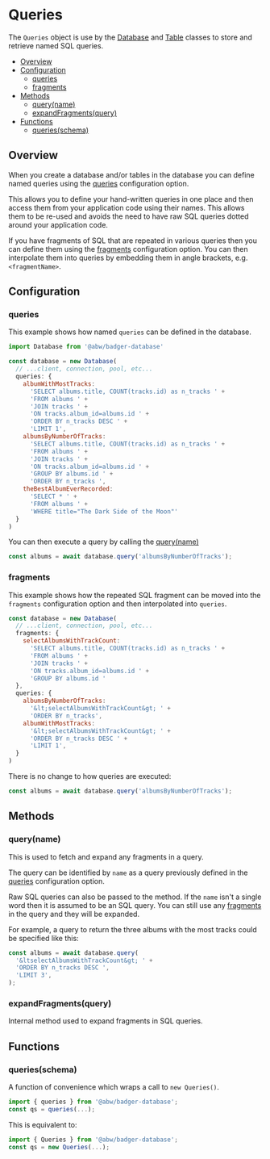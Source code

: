 # Queries

The `Queries` object is use by the [Database](manual/database.html) and
[Table](manual/table.html) classes to store and retrieve named SQL queries.

* [Overview](#overview)
* [Configuration](#configuration)
  * [queries](#queries)
  * [fragments](#fragments)
* [Methods](#methods)
  * [query(name)](#query-name-)
  * [expandFragments(query)](#expandfragments-query-)
* [Functions](#functions)
  * [queries(schema)](#queries-schema-)

## Overview

When you create a database and/or tables in the database you can define
named queries using the [queries](#queries) configuration option.

This allows you to define your hand-written queries in one place and then
access them from your application code using their names.  This allows them
to be re-used and avoids the need to have raw SQL queries dotted around your
application code.

If you have fragments of SQL that are repeated in various queries then
you can define them using the [fragments](#fragments)
configuration option. You can then interpolate them into queries by embedding
them in angle brackets, e.g. `<fragmentName>`.

## Configuration

### queries

This example shows how named `queries` can be defined in the database.

```js
import Database from '@abw/badger-database'

const database = new Database(
  // ...client, connection, pool, etc...
  queries: {
    albumWithMostTracks:
      'SELECT albums.title, COUNT(tracks.id) as n_tracks ' +
      'FROM albums ' +
      'JOIN tracks ' +
      'ON tracks.album_id=albums.id ' +
      'ORDER BY n_tracks DESC ' +
      'LIMIT 1',
    albumsByNumberOfTracks:
      'SELECT albums.title, COUNT(tracks.id) as n_tracks ' +
      'FROM albums ' +
      'JOIN tracks ' +
      'ON tracks.album_id=albums.id ' +
      'GROUP BY albums.id ' +
      'ORDER BY n_tracks ',
    theBestAlbumEverRecorded:
      'SELECT * ' +
      'FROM albums ' +
      'WHERE title="The Dark Side of the Moon"'
  }
)
```

You can then execute a query by calling the [query(name)](manual/database.html#query-name-)

```js
const albums = await database.query('albumsByNumberOfTracks');
```

### fragments

This example shows how the repeated SQL fragment can be moved into the
`fragments` configuration option and then interpolated into `queries`.

```js
const database = new Database(
  // ...client, connection, pool, etc...
  fragments: {
    selectAlbumsWithTrackCount:
      'SELECT albums.title, COUNT(tracks.id) as n_tracks ' +
      'FROM albums ' +
      'JOIN tracks ' +
      'ON tracks.album_id=albums.id ' +
      'GROUP BY albums.id '
  },
  queries: {
    albumsByNumberOfTracks:
      '&lt;selectAlbumsWithTrackCount&gt; ' +
      'ORDER BY n_tracks',
    albumWithMostTracks:
      '&lt;selectAlbumsWithTrackCount&gt; ' +
      'ORDER BY n_tracks DESC ' +
      'LIMIT 1',
  }
)
```

There is no change to how queries are executed:

```js
const albums = await database.query('albumsByNumberOfTracks');
```

## Methods

### query(name)

This is used to fetch and expand any fragments in a query.

The query can be identified by `name` as a query previously defined
in the [queries](#queries) configuration option.

Raw SQL queries can also be passed to the method.  If the `name` isn't
a single word then it is assumed to be an SQL query.  You can still use
any [fragments](#fragments) in the query and they will be expanded.

For example, a query to return the three albums with the most tracks
could be specified like this:

```js
const albums = await database.query(
  '&ltselectAlbumsWithTrackCount&gt; ' +
  'ORDER BY n_tracks DESC ',
  'LIMIT 3',
);
```

### expandFragments(query)

Internal method used to expand fragments in SQL queries.

## Functions

### queries(schema)

A function of convenience which wraps a call to `new Queries()`.

```js
import { queries } from '@abw/badger-database';
const qs = queries(...);
```

This is equivalent to:

```js
import { Queries } from '@abw/badger-database';
const qs = new Queries(...);
```
